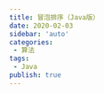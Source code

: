 ```yaml
---
title: 冒泡排序（Java版）
date: 2020-02-03
sidebar: 'auto'
categories:
 - 算法
tags:
 - Java
publish: true
---
```



